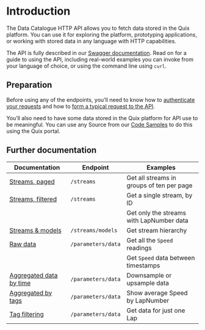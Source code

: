 # Introduction

The Data Catalogue HTTP API allows you to fetch data stored in the Quix platform. You can use it for exploring the platform, prototyping applications, or working with stored data in any language with HTTP capabilities.

The API is fully described in our [Swagger documentation](get-swagger.md). Read on for a guide to using the API, including real-world examples you can invoke from your language of choice, or using the command line using `curl`.

## Preparation

Before using any of the endpoints, you’ll need to know how to [authenticate your requests](authenticate.md) and how to [form a typical request to the API](request.md).

You’ll also need to have some data stored in the Quix platform for API use to be meaningful. You can use any Source from our [Code Samples](../../platform/samples/samples.md) to do this using the Quix portal.

## Further documentation

| Documentation                                | Endpoint           | Examples                                  |
| -------------------------------------------- | ------------------ | ----------------------------------------- |
| [Streams, paged](streams-paged.md)           | `/streams`         | Get all streams in groups of ten per page |
| [Streams, filtered](streams-filtered.md)     | `/streams`         | Get a single stream, by ID                |
|                                              |                    | Get only the streams with LapNumber data  |
| [Streams & models](streams-models.md)        | `/streams/models`  | Get stream hierarchy                      |
| [Raw data](raw-data.md)                      | `/parameters/data` | Get all the `Speed` readings              |
|                                              |                    | Get `Speed` data between timestamps       |
| [Aggregated data by time](aggregate-time.md) | `/parameters/data` | Downsample or upsample data               |
| [Aggregated by tags](aggregate-tags.md)      | `/parameters/data` | Show average Speed by LapNumber           |
| [Tag filtering](filter-tags.md)              | `/parameters/data` | Get data for just one Lap                 |
